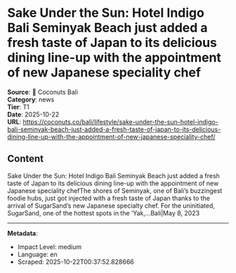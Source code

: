 # Sake Under the Sun: Hotel Indigo Bali Seminyak Beach just added a fresh taste of Japan to its delicious dining line-up with the appointment of new Japanese speciality chef

**Source**: 📱 Coconuts Bali  
**Category**: news  
**Tier**: T1  
**Date**: 2025-10-22  
**URL**: https://coconuts.co/bali/lifestyle/sake-under-the-sun-hotel-indigo-bali-seminyak-beach-just-added-a-fresh-taste-of-japan-to-its-delicious-dining-line-up-with-the-appointment-of-new-japanese-speciality-chef/

## Content

Sake Under the Sun: Hotel Indigo Bali Seminyak Beach just added a fresh taste of Japan to its delicious dining line-up with the appointment of new Japanese speciality chefThe shores of Seminyak, one of Bali’s buzzingest foodie hubs, just got injected with a fresh taste of Japan thanks to the arrival of SugarSand’s new Japanese specialty chef. For the uninitiated, SugarSand, one of the hottest spots in the ’Yak,...Bali|May 8, 2023

---

**Metadata**:
- Impact Level: medium
- Language: en
- Scraped: 2025-10-22T00:37:52.828666
